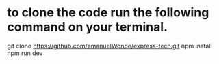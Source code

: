 # to clone the code run the following command on your terminal.
 git clone https://github.com/amanuelWonde/express-tech.git
npm install
npm run dev

